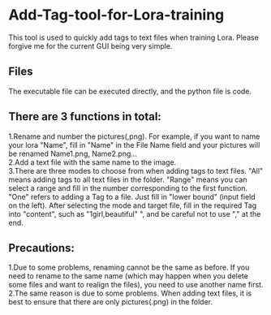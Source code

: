 # Add-Tag-tool-for-Lora-training
This tool is used to quickly add tags to text files when training Lora.
Please forgive me for the current GUI being very simple.

## Files
The executable file can be executed directly, and the python file is code.

## There are 3 functions in total:
1.Rename and number the pictures(,png). For example, if you want to name your lora "Name", fill in "Name" in the File Name field and your pictures will be renamed Name1.png, Name2.png...  
2.Add a text file with the same name to the image.  
3.There are three modes to choose from when adding tags to text files. "All" means adding tags to all text files in the folder. "Range" means you can select a range and fill in the number corresponding to the first function. "One" refers to adding a Tag to a file. Just fill in "lower bound" (input field on the left). After selecting the mode and target file, fill in the required Tag into "content", such as "1girl,beautiful" ", and be careful not to use "," at the end.


## Precautions:
1.Due to some problems, renaming cannot be the same as before. If you need to rename to the same name (which may happen when you delete some files and want to realign the files), you need to use another name first.  
2.The same reason is due to some problems. When adding text files, it is best to ensure that there are only pictures(.png) in the folder.
